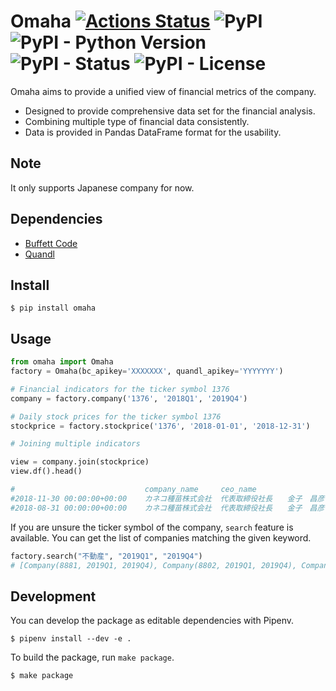 # Omaha [![Actions Status](https://github.com/Lewuathe/omaha/workflows/test/badge.svg)](https://github.com/Lewuathe/omaha/actions) ![PyPI](https://img.shields.io/pypi/v/omaha) ![PyPI - Python Version](https://img.shields.io/pypi/pyversions/omaha) ![PyPI - Status](https://img.shields.io/pypi/status/omaha) ![PyPI - License](https://img.shields.io/pypi/l/omaha)

Omaha aims to provide a unified view of financial metrics of the company.

- Designed to provide comprehensive data set for the financial analysis.
- Combining multiple type of financial data consistently.
- Data is provided in Pandas DataFrame format for the usability.

## Note

It only supports Japanese company for now.

## Dependencies

- [Buffett Code](https://www.buffett-code.com)
- [Quandl](https://www.quandl.com/)

## Install

```
$ pip install omaha
```

## Usage

```python
from omaha import Omaha
factory = Omaha(bc_apikey='XXXXXXX', quandl_apikey='YYYYYYY')

# Financial indicators for the ticker symbol 1376
company = factory.company('1376', '2018Q1', '2019Q4')

# Daily stock prices for the ticker symbol 1376
stockprice = factory.stockprice('1376', '2018-01-01', '2018-12-31')

# Joining multiple indicators

view = company.join(stockprice)
view.df().head()

#                             company_name     ceo_name                  headquarters_address        ...   Low         Close
#2018-11-30 00:00:00+00:00    カネコ種苗株式会社  代表取締役社長　　金子　昌彦   群馬県前橋市古市町一丁目50番地12 ...  1389.568777  1408.187823
#2018-08-31 00:00:00+00:00    カネコ種苗株式会社  代表取締役社長　　金子　昌彦   群馬県前橋市古市町一丁目50番地12 ...  1479.188532  1479.188532
```

If you are unsure the ticker symbol of the company, `search` feature is available. You can get the list of companies matching the given keyword.

```python
factory.search("不動産", "2019Q1", "2019Q4")
# [Company(8881, 2019Q1, 2019Q4), Company(8802, 2019Q1, 2019Q4), Company(3465, 2019Q1, 2019Q4),...]
```

## Development

You can develop the package as editable dependencies with Pipenv.

```
$ pipenv install --dev -e .
```

To build the package, run `make package`.

```
$ make package
```
